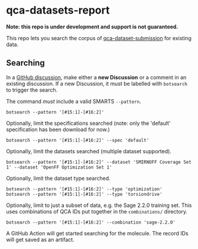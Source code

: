 # qca-datasets-report

**Note: this repo is under development and support is not guaranteed.**

This repo lets you search the corpus of
[qca-dataset-submission](https://github.com/openforcefield/qca-dataset-submission)
for existing data.


## Searching
In a [GitHub discussion](https://github.com/lilyminium/qca-datasets-report/discussions/categories/search-qca),
make either a **new Discussion** or a comment in an existing discussion. If a new Discussion, it must be
labelled with `botsearch` to trigger the search.

The command *must* include a valid SMARTS `--pattern`.

```
botsearch --pattern '[#15:1]-[#16:2]'
```

Optionally, limit the specifications searched (note: only the 'default' specification has been download for now.)

```
botsearch --pattern '[#15:1]-[#16:2]' --spec 'default'
```

Optionally, limit the datasets searched (multiple dataset supported).

```
botsearch --pattern '[#15:1]-[#16:2]' --dataset 'SMIRNOFF Coverage Set 1' --dataset 'OpenFF Optimization Set 1'
```

Optionally, limit the dataset type searched.

```
botsearch --pattern '[#15:1]-[#16:2]' --type 'optimization'
botsearch --pattern '[#15:1]-[#16:2]' --type 'torsiondrive'
```

Optionally, limit to just a subset of data, e.g. the Sage 2.2.0 training set. This uses combinations of QCA IDs put together in the `combinations/` directory.

```
botsearch --pattern '[#15:1]-[#16:2]' --combination 'sage-2.2.0'
```

A GitHub Action will get started searching for the molecule.
The record IDs will get saved as an artifact.
